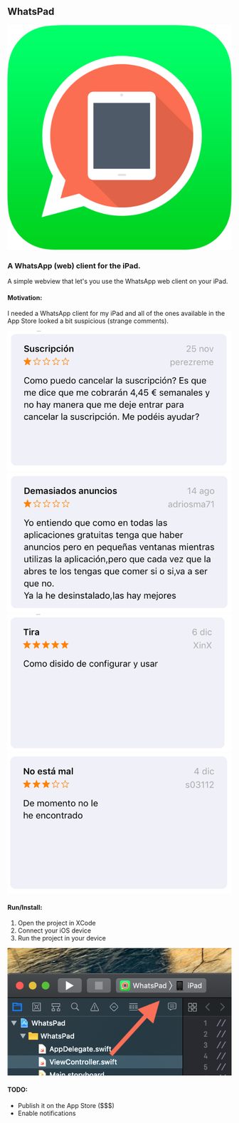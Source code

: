## WhatsPad

![](img/icon.png)

### A WhatsApp (web) client for the iPad.

A simple webview that let's you use the WhatsApp web client on your iPad.

#### Motivation: 

I needed a WhatsApp client for my iPad and all of the ones available in the App Store looked a bit suspicious (strange comments). 

![](img/1.png)
![](img/2.png)
![](img/3.png)
![](img/4.png)

#### Run/Install:

1. Open the project in XCode
2. Connect your iOS device
3. Run the project in your device

![](img/run.png)

#### TODO:

- Publish it on the App Store ($$$)
- Enable notifications